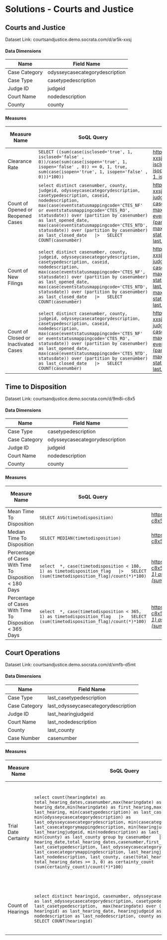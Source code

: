 
 # Solutions - Courts and Justice
 ## Courts and Justice 
 Dataset Link: courtsandjustice.demo.socrata.com/d/ar5k-xxsj
 #### Data Dimensions

 | Name | Field Name |
|--------- |--------- |
 | Case Category | odysseycasecategorydescription |
 | Case Type | casetypedescription |
 | Judge ID | judgeid |
 | Court Name | nodedescription |
 | County | county |
 #### Measures

 | Measure Name | SoQL Query | Example Link | Approximate Query Time (in seconds) |
|--------- |--------- |--------- |--------- |
 | Clearance Rate | `SELECT ((sum(case(isclosed='true', 1, isclosed='false' , 0))/case(sum(case(isopen='true', 1, isopen='false' , 0)) == 0, 1, true, sum(case(isopen='true', 1, isopen='false' , 0)))*100))` | [https://courtsandjustice.demo.socrata.com/resource/ar5k-xxsj.json?$query=SELECT \(\(sum\(case\(isclosed='true', 1, isclosed='false' , 0\)\)/case\(sum\(case\(isopen='true', 1, isopen='false' , 0\)\) == 0, 1, true, sum\(case\(isopen='true', 1, isopen='false' , 0\)\)\)*100\)\)](https://courtsandjustice.demo.socrata.com/resource/ar5k-xxsj.json?$query=SELECT%20%28%28sum%28case%28isclosed%3D%27true%27%2C%201%2C%20isclosed%3D%27false%27%20%2C%200%29%29/case%28sum%28case%28isopen%3D%27true%27%2C%201%2C%20isopen%3D%27false%27%20%2C%200%29%29%20%3D%3D%200%2C%201%2C%20true%2C%20sum%28case%28isopen%3D%27true%27%2C%201%2C%20isopen%3D%27false%27%20%2C%200%29%29%29%2A100%29%29) | 5.94 |
 | Count of Opened or Reopened Cases | `select distinct casenumber, county, judgeid, odysseycasecategorydescription, casetypedescription, caseid, nodedescription, max(case(eventstatusmappingcode='CTES_NF' or eventstatusmappingcode='CTES_RO', statusdate)) over (partition by casenumber) as last_opened_date,  max(case(eventstatusmappingcode='CTES_NTD', statusdate)) over (partition by casenumber)  as last_closed_date   \|>   SELECT COUNT(casenumber)` | [https://courtsandjustice.demo.socrata.com/resource/ar5k-xxsj.json?$query=select distinct casenumber, county, judgeid, odysseycasecategorydescription, casetypedescription, caseid, nodedescription, max\(case\(eventstatusmappingcode='CTES_NF' or eventstatusmappingcode='CTES_RO', statusdate\)\) over \(partition by casenumber\) as last_opened_date,  max\(case\(eventstatusmappingcode='CTES_NTD', statusdate\)\) over \(partition by casenumber\)  as last_closed_date \|> SELECT COUNT\(casenumber\)](https://courtsandjustice.demo.socrata.com/resource/ar5k-xxsj.json?$query=select%20distinct%20casenumber%2C%20county%2C%20judgeid%2C%20odysseycasecategorydescription%2C%20casetypedescription%2C%20caseid%2C%20nodedescription%2C%20max%28case%28eventstatusmappingcode%3D%27CTES_NF%27%20or%20eventstatusmappingcode%3D%27CTES_RO%27%2C%20statusdate%29%29%20over%20%28partition%20by%20casenumber%29%20as%20last_opened_date%2C%20%20max%28case%28eventstatusmappingcode%3D%27CTES_NTD%27%2C%20statusdate%29%29%20over%20%28partition%20by%20casenumber%29%20%20as%20last_closed_date%20%7C%3E%20SELECT%20COUNT%28casenumber%29) | 0.46 |
 | Count of New Filings | `select distinct casenumber, county, judgeid, odysseycasecategorydescription, casetypedescription, caseid, nodedescription, max(case(eventstatusmappingcode='CTES_NF', statusdate)) over (partition by casenumber) as last_opened_date,  max(case(eventstatusmappingcode='CTES_NTD', statusdate)) over (partition by casenumber)  as last_closed_date   \|>   SELECT COUNT(casenumber)` | [https://courtsandjustice.demo.socrata.com/resource/ar5k-xxsj.json?$query=select distinct casenumber, county, judgeid, odysseycasecategorydescription, casetypedescription, caseid, nodedescription, max\(case\(eventstatusmappingcode='CTES_NF', statusdate\)\) over \(partition by casenumber\) as last_opened_date,  max\(case\(eventstatusmappingcode='CTES_NTD', statusdate\)\) over \(partition by casenumber\)  as last_closed_date \|> SELECT COUNT\(casenumber\)](https://courtsandjustice.demo.socrata.com/resource/ar5k-xxsj.json?$query=select%20distinct%20casenumber%2C%20county%2C%20judgeid%2C%20odysseycasecategorydescription%2C%20casetypedescription%2C%20caseid%2C%20nodedescription%2C%20max%28case%28eventstatusmappingcode%3D%27CTES_NF%27%2C%20statusdate%29%29%20over%20%28partition%20by%20casenumber%29%20as%20last_opened_date%2C%20%20max%28case%28eventstatusmappingcode%3D%27CTES_NTD%27%2C%20statusdate%29%29%20over%20%28partition%20by%20casenumber%29%20%20as%20last_closed_date%20%7C%3E%20SELECT%20COUNT%28casenumber%29) | 0.54 |
 | Count of Closed or Inactivated Cases | `select distinct casenumber, county, judgeid, odysseycasecategorydescription, casetypedescription, caseid, nodedescription, max(case(eventstatusmappingcode='CTES_NF' or eventstatusmappingcode='CTES_RO', statusdate)) over (partition by casenumber) as last_opened_date,  max(case(eventstatusmappingcode='CTES_NTD', statusdate)) over (partition by casenumber)  as last_closed_date   \|>   SELECT COUNT(casenumber)` | [https://courtsandjustice.demo.socrata.com/resource/ar5k-xxsj.json?$query=select distinct casenumber, county, judgeid, odysseycasecategorydescription, casetypedescription, caseid, nodedescription, max\(case\(eventstatusmappingcode='CTES_NF' or eventstatusmappingcode='CTES_RO', statusdate\)\) over \(partition by casenumber\) as last_opened_date,  max\(case\(eventstatusmappingcode='CTES_NTD', statusdate\)\) over \(partition by casenumber\)  as last_closed_date \|> SELECT COUNT\(casenumber\)](https://courtsandjustice.demo.socrata.com/resource/ar5k-xxsj.json?$query=select%20distinct%20casenumber%2C%20county%2C%20judgeid%2C%20odysseycasecategorydescription%2C%20casetypedescription%2C%20caseid%2C%20nodedescription%2C%20max%28case%28eventstatusmappingcode%3D%27CTES_NF%27%20or%20eventstatusmappingcode%3D%27CTES_RO%27%2C%20statusdate%29%29%20over%20%28partition%20by%20casenumber%29%20as%20last_opened_date%2C%20%20max%28case%28eventstatusmappingcode%3D%27CTES_NTD%27%2C%20statusdate%29%29%20over%20%28partition%20by%20casenumber%29%20%20as%20last_closed_date%20%7C%3E%20SELECT%20COUNT%28casenumber%29) | 0.76 |
 ## Time to Disposition 
 Dataset Link: courtsandjustice.demo.socrata.com/d/9m8i-c8x5
 #### Data Dimensions

 | Name | Field Name |
|--------- |--------- |
 | Case Type | casetypedescription |
 | Case Category | odysseycasecategorydescription |
 | Judge ID | judgeid |
 | Court Name | nodedescription |
 | County | county |
 #### Measures

 | Measure Name | SoQL Query | Example Link | Approximate Query Time (in seconds) |
|--------- |--------- |--------- |--------- |
 | Mean Time To Disposition | `SELECT AVG(timetodisposition)` | [https://courtsandjustice.demo.socrata.com/resource/9m8i-c8x5.json?$query=SELECT AVG\(timetodisposition\)](https://courtsandjustice.demo.socrata.com/resource/9m8i-c8x5.json?$query=SELECT%20AVG%28timetodisposition%29) | 15.13 |
 | Median Time To Disposition | `SELECT MEDIAN(timetodisposition)` | [https://courtsandjustice.demo.socrata.com/resource/9m8i-c8x5.json?$query=SELECT MEDIAN\(timetodisposition\)](https://courtsandjustice.demo.socrata.com/resource/9m8i-c8x5.json?$query=SELECT%20MEDIAN%28timetodisposition%29) | 12.13 |
 | Percentage of Cases With Time To Disposition < 180 Days | `select  *, case(timetodisposition < 180, 1) as timetodisposition_flag   \|>   SELECT (sum(timetodisposition_flag)/count(*)*100)` | [https://courtsandjustice.demo.socrata.com/resource/9m8i-c8x5.json?$query=select  *, case\(timetodisposition < 180, 1\) as timetodisposition_flag \|> SELECT \(sum\(timetodisposition_flag\)/count\(*\)*100\)](https://courtsandjustice.demo.socrata.com/resource/9m8i-c8x5.json?$query=select%20%20%2A%2C%20case%28timetodisposition%20%3C%20180%2C%201%29%20as%20timetodisposition_flag%20%7C%3E%20SELECT%20%28sum%28timetodisposition_flag%29/count%28%2A%29%2A100%29) | 2.64 |
 | Percentage of Cases With Time To Disposition < 365 Days | `select  *, case(timetodisposition < 365, 1) as timetodisposition_flag   \|>   SELECT (sum(timetodisposition_flag)/count(*)*100)` | [https://courtsandjustice.demo.socrata.com/resource/9m8i-c8x5.json?$query=select  *, case\(timetodisposition < 365, 1\) as timetodisposition_flag \|> SELECT \(sum\(timetodisposition_flag\)/count\(*\)*100\)](https://courtsandjustice.demo.socrata.com/resource/9m8i-c8x5.json?$query=select%20%20%2A%2C%20case%28timetodisposition%20%3C%20365%2C%201%29%20as%20timetodisposition_flag%20%7C%3E%20SELECT%20%28sum%28timetodisposition_flag%29/count%28%2A%29%2A100%29) | 10.34 |
 ## Court Operations 
 Dataset Link: courtsandjustice.demo.socrata.com/d/xmfb-d5mt
 #### Data Dimensions

 | Name | Field Name |
|--------- |--------- |
 | Case Type | last_casetypedescription |
 | Case Category | last_odysseycasecategorydescription |
 | Judge ID | last_hearingjudgeid |
 | Court Name | last_nodedescription |
 | County | last_county |
 | Case Number | casenumber |
 #### Measures

 | Measure Name | SoQL Query | Example Link | Approximate Query Time (in seconds) |
|--------- |--------- |--------- |--------- |
 | Trial Date Certainty | `select count(hearingdate) as total_hearing_dates,casenumber,max(hearingdate) as hearing_date,min(hearingdate) as first_hearing,max(hearingdate) as last_hearing, min(casetypedescription) as last_casetypedescription, min(odysseycasecategorydescription) as last_odysseycasecategorydescription, min(casecategorydescription) as last_casecategorymappingdescription, min(hearingjudgeid) as last_hearingjudgeid, min(nodedescription) as last_nodedescription, min(county) as last_county group by casenumber   \|>   select hearing_date,total_hearing_dates,casenumber,first_hearing,last_hearing, last_casetypedescription, last_odysseycasecategorydescription, last_casecategorymappingdescription, last_hearingjudgeid, last_nodedescription, last_county, case(total_hearing_dates < 3, 1, total_hearing_dates >= 3, 0) as certainty_count   \|>   SELECT (sum(certainty_count)/count(*)*100)` | [https://courtsandjustice.demo.socrata.com/resource/xmfb-d5mt.json?$query=select count\(hearingdate\) as total_hearing_dates,casenumber,max\(hearingdate\) as hearing_date,min\(hearingdate\) as first_hearing,max\(hearingdate\) as last_hearing, min\(casetypedescription\) as last_casetypedescription, min\(odysseycasecategorydescription\) as last_odysseycasecategorydescription, min\(casecategorydescription\) as last_casecategorymappingdescription, min\(hearingjudgeid\) as last_hearingjudgeid, min\(nodedescription\) as last_nodedescription, min\(county\) as last_county group by casenumber \|> select hearing_date,total_hearing_dates,casenumber,first_hearing,last_hearing, last_casetypedescription, last_odysseycasecategorydescription, last_casecategorymappingdescription, last_hearingjudgeid, last_nodedescription, last_county, case\(total_hearing_dates < 3, 1, total_hearing_dates >= 3, 0\) as certainty_count \|> SELECT \(sum\(certainty_count\)/count\(*\)*100\)](https://courtsandjustice.demo.socrata.com/resource/xmfb-d5mt.json?$query=select%20count%28hearingdate%29%20as%20total_hearing_dates%2Ccasenumber%2Cmax%28hearingdate%29%20as%20hearing_date%2Cmin%28hearingdate%29%20as%20first_hearing%2Cmax%28hearingdate%29%20as%20last_hearing%2C%20min%28casetypedescription%29%20as%20last_casetypedescription%2C%20min%28odysseycasecategorydescription%29%20as%20last_odysseycasecategorydescription%2C%20min%28casecategorydescription%29%20as%20last_casecategorymappingdescription%2C%20min%28hearingjudgeid%29%20as%20last_hearingjudgeid%2C%20min%28nodedescription%29%20as%20last_nodedescription%2C%20min%28county%29%20as%20last_county%20group%20by%20casenumber%20%7C%3E%20select%20hearing_date%2Ctotal_hearing_dates%2Ccasenumber%2Cfirst_hearing%2Clast_hearing%2C%20last_casetypedescription%2C%20last_odysseycasecategorydescription%2C%20last_casecategorymappingdescription%2C%20last_hearingjudgeid%2C%20last_nodedescription%2C%20last_county%2C%20case%28total_hearing_dates%20%3C%203%2C%201%2C%20total_hearing_dates%20%3E%3D%203%2C%200%29%20as%20certainty_count%20%7C%3E%20SELECT%20%28sum%28certainty_count%29/count%28%2A%29%2A100%29) | 0.39 |
 | Count of Hearings | `select distinct hearingid, casenumber, odysseycasecategorydescription as last_odysseycasecategorydescription, casetypedescription as last_casetypedescription,  max(hearingdate) over (partition by hearingid) as last_hearing_date, hearingjudgeid as last_hearingjudgeid, nodedescription as last_nodedescription, county as last_county   \|>   SELECT COUNT(hearingid)` | [https://courtsandjustice.demo.socrata.com/resource/xmfb-d5mt.json?$query=select distinct hearingid, casenumber, odysseycasecategorydescription as last_odysseycasecategorydescription, casetypedescription as last_casetypedescription,  max\(hearingdate\) over \(partition by hearingid\) as last_hearing_date, hearingjudgeid as last_hearingjudgeid, nodedescription as last_nodedescription, county as last_county \|> SELECT COUNT\(hearingid\)](https://courtsandjustice.demo.socrata.com/resource/xmfb-d5mt.json?$query=select%20distinct%20hearingid%2C%20casenumber%2C%20odysseycasecategorydescription%20as%20last_odysseycasecategorydescription%2C%20casetypedescription%20as%20last_casetypedescription%2C%20%20max%28hearingdate%29%20over%20%28partition%20by%20hearingid%29%20as%20last_hearing_date%2C%20hearingjudgeid%20as%20last_hearingjudgeid%2C%20nodedescription%20as%20last_nodedescription%2C%20county%20as%20last_county%20%7C%3E%20SELECT%20COUNT%28hearingid%29) | 0.45 |
